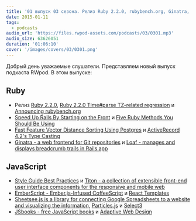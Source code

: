 ```yaml
---
title: '01 выпуск 03 сезона. Релиз Ruby 2.2.0, rubybench.org, Ginatra, Titon, Sheetsee.js, JSbooks и прочее'
date: 2015-01-11
tags:
  - podcasts
audio_url: 'https://files.rwpod-assets.com/podcasts/03/0301.mp3'
audio_size: 63626051
duration: '01:06:10'
cover: '/images/covers/03/0301.png'
---
```


Добрый день уважаемые слушатели. Представляем новый выпуск подкаста RWpod. В этом выпуске:

## Ruby

- Релиз [Ruby 2.2.0](https://www.ruby-lang.org/en/news/2014/12/25/ruby-2-2-0-released/), [Ruby 2.2.0 Time#parse TZ-related regression](https://byparker.com/blog/2014/ruby-2-2-0-time-parse-localtime-regression/) и [Announcing rubybench.org](http://samsaffron.com/archive/2015/01/08/announcing-rubybench-org)
- [Speed Up Rails By Starting on the Front](http://viget.com/extend/rails-front-end-performance) и [Five Ruby Methods You Should Be Using](https://blog.engineyard.com/2015/five-ruby-methods-you-should-be-using)
- [Fast Feature Vector Distance Sorting Using Postgres](http://substantial.com/blog/2015/01/06/feature-vector-distance-postgres/) и [ActiveRecord 4.2's Type Casting](http://technology.customink.com/blog/2015/01/06/activerecord-42s-type-casting/)
- [Ginatra - a web frontend for Git repositories](http://narkoz.github.io/ginatra/) и [Loaf - manages and displays breadcrumb trails in Rails app](https://github.com/peter-murach/loaf)

## JavaScript

- [Style Guide Best Practices](http://bradfrost.com/blog/post/style-guide-best-practices/) и [Titon - a collection of extensible front-end user interface components for the responsive and mobile web](http://titon.io/en/)
- [EmberScript - Ember.js-Infused CoffeeScript](http://emberscript.com/) и [React Templates](http://wix.github.io/react-templates/)
- [Sheetsee.js is a library for connecting Google Spreadsheets to a website and visualizing the information](http://jlord.us/sheetsee.js/), [Particles.js](http://vincentgarreau.com/particles.js/) и [Select3](http://arendjr.github.io/select3/)
- [JSbooks - free JavaScript books](http://jsbooks.revolunet.com/) и [Adaptive Web Design](http://adaptivewebdesign.info/1st-edition/)
